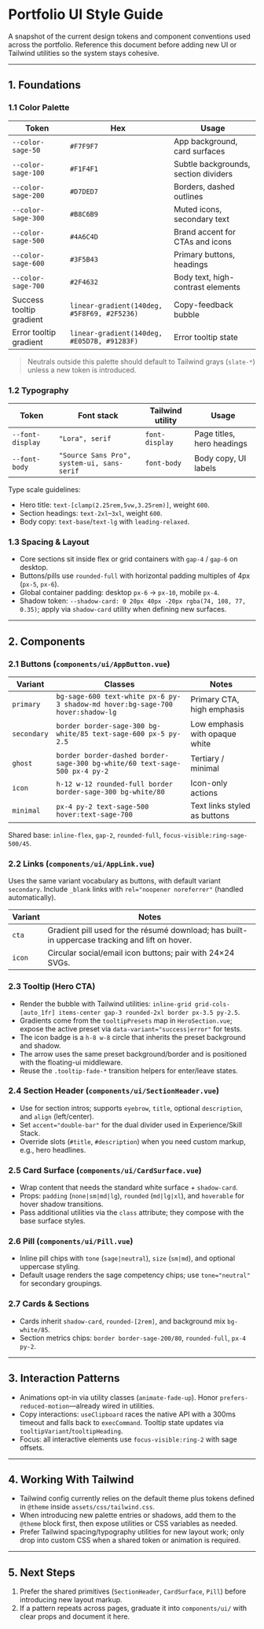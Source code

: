 # Portfolio UI Style Guide

A snapshot of the current design tokens and component conventions used across the portfolio. Reference this document before adding new UI or Tailwind utilities so the system stays cohesive.

---

## 1. Foundations

### 1.1 Color Palette
| Token | Hex | Usage |
| --- | --- | --- |
| `--color-sage-50` | `#F7F9F7` | App background, card surfaces |
| `--color-sage-100` | `#F1F4F1` | Subtle backgrounds, section dividers |
| `--color-sage-200` | `#D7DED7` | Borders, dashed outlines |
| `--color-sage-300` | `#B8C6B9` | Muted icons, secondary text |
| `--color-sage-500` | `#4A6C4D` | Brand accent for CTAs and icons |
| `--color-sage-600` | `#3F5B43` | Primary buttons, headings |
| `--color-sage-700` | `#2F4632` | Body text, high-contrast elements |
| Success tooltip gradient | `linear-gradient(140deg, #5F8F69, #2F5236)` | Copy-feedback bubble |
| Error tooltip gradient | `linear-gradient(140deg, #E05D7B, #91283F)` | Error tooltip state |

> Neutrals outside this palette should default to Tailwind grays (`slate-*`) unless a new token is introduced.

### 1.2 Typography
| Token | Font stack | Tailwind utility | Usage |
| --- | --- | --- | --- |
| `--font-display` | `"Lora", serif` | `font-display` | Page titles, hero headings |
| `--font-body` | `"Source Sans Pro", system-ui, sans-serif` | `font-body` | Body copy, UI labels |

Type scale guidelines:
- Hero title: `text-[clamp(2.25rem,5vw,3.25rem)]`, weight `600`.
- Section headings: `text-2xl`–`3xl`, weight `600`.
- Body copy: `text-base`/`text-lg` with `leading-relaxed`.

### 1.3 Spacing & Layout
- Core sections sit inside flex or grid containers with `gap-4` / `gap-6` on desktop.
- Buttons/pills use `rounded-full` with horizontal padding multiples of 4px (`px-5`, `px-6`).
- Global container padding: desktop `px-6` → `px-10`, mobile `px-4`.
- Shadow token: `--shadow-card: 0 20px 40px -20px rgba(74, 108, 77, 0.35)`; apply via `shadow-card` utility when defining new surfaces.

---

## 2. Components

### 2.1 Buttons (`components/ui/AppButton.vue`)
| Variant | Classes | Notes |
| --- | --- | --- |
| `primary` | `bg-sage-600 text-white px-6 py-3 shadow-md hover:bg-sage-700 hover:shadow-lg` | Primary CTA, high emphasis |
| `secondary` | `border border-sage-300 bg-white/85 text-sage-600 px-5 py-2.5` | Low emphasis with opaque white |
| `ghost` | `border border-dashed border-sage-300 bg-white/60 text-sage-500 px-4 py-2` | Tertiary / minimal |
| `icon` | `h-12 w-12 rounded-full border border-sage-300 bg-white/80` | Icon-only actions |
| `minimal` | `px-4 py-2 text-sage-500 hover:text-sage-700` | Text links styled as buttons |

Shared base: `inline-flex`, `gap-2`, `rounded-full`, `focus-visible:ring-sage-500/45`.

### 2.2 Links (`components/ui/AppLink.vue`)
Uses the same variant vocabulary as buttons, with default variant `secondary`. Include `_blank` links with `rel="noopener noreferrer"` (handled automatically).

| Variant | Notes |
| --- | --- |
| `cta` | Gradient pill used for the résumé download; has built-in uppercase tracking and lift on hover. |
| `icon` | Circular social/email icon buttons; pair with 24×24 SVGs. |

### 2.3 Tooltip (Hero CTA)
- Render the bubble with Tailwind utilities: `inline-grid grid-cols-[auto_1fr] items-center gap-3 rounded-2xl border px-3.5 py-2.5`.
- Gradients come from the `tooltipPresets` map in `HeroSection.vue`; expose the active preset via `data-variant="success|error"` for tests.
- The icon badge is a `h-8 w-8` circle that inherits the preset background and shadow.
- The arrow uses the same preset background/border and is positioned with the floating-ui middleware.
- Reuse the `.tooltip-fade-*` transition helpers for enter/leave states.

### 2.4 Section Header (`components/ui/SectionHeader.vue`)
- Use for section intros; supports `eyebrow`, `title`, optional `description`, and `align` (left/center).
- Set `accent="double-bar"` for the dual divider used in Experience/Skill Stack.
- Override slots (`#title`, `#description`) when you need custom markup, e.g., hero headlines.

### 2.5 Card Surface (`components/ui/CardSurface.vue`)
- Wrap content that needs the standard white surface + `shadow-card`.
- Props: `padding` (`none|sm|md|lg`), `rounded` (`md|lg|xl`), and `hoverable` for hover shadow transitions.
- Pass additional utilities via the `class` attribute; they compose with the base surface styles.

### 2.6 Pill (`components/ui/Pill.vue`)
- Inline pill chips with `tone` (`sage|neutral`), `size` (`sm|md`), and optional uppercase styling.
- Default usage renders the sage competency chips; use `tone="neutral"` for secondary groupings.

### 2.7 Cards & Sections
- Cards inherit `shadow-card`, `rounded-[2rem]`, and background mix `bg-white/85`.
- Section metrics chips: `border border-sage-200/80`, `rounded-full`, `px-4 py-2`.

---

## 3. Interaction Patterns
- Animations opt-in via utility classes (`animate-fade-up`). Honor `prefers-reduced-motion`—already wired in utilities.
- Copy interactions: `useClipboard` races the native API with a 300ms timeout and falls back to `execCommand`. Tooltip state updates via `tooltipVariant`/`tooltipHeading`.
- Focus: all interactive elements use `focus-visible:ring-2` with sage offsets.

---

## 4. Working With Tailwind
- Tailwind config currently relies on the default theme plus tokens defined in `@theme` inside `assets/css/tailwind.css`.
- When introducing new palette entries or shadows, add them to the `@theme` block first, then expose utilities or CSS variables as needed.
- Prefer Tailwind spacing/typography utilities for new layout work; only drop into custom CSS when a shared token or animation is required.

---

## 5. Next Steps
1. Prefer the shared primitives (`SectionHeader`, `CardSurface`, `Pill`) before introducing new layout markup.
2. If a pattern repeats across pages, graduate it into `components/ui/` with clear props and document it here.
